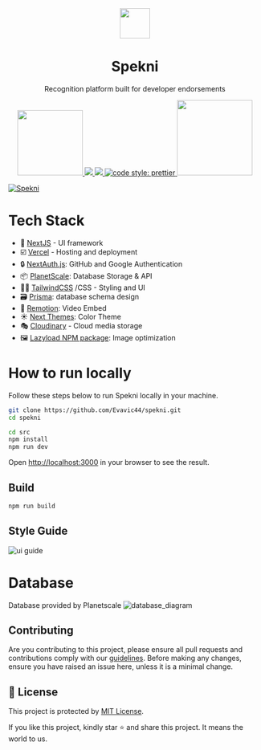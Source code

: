 <div align="center">
<a href="https://spekni.netlify.app"><img src="https://user-images.githubusercontent.com/62628408/180232284-6f172c0b-6b34-4189-819d-4d270424003f.svg" width="60px"></a>
</div>

<div align="center">
<h1>Spekni</h1>
<p>Recognition platform built for developer endorsements</p>
</div>

<p align="center">
<a href="https://vercel.com/evavic44/spekni/4g6cAgSJ2JQcGxpwQew77Ny9jDdC">
  <img src="https://user-images.githubusercontent.com/62628408/178318439-dd015ff3-5ebd-43d8-a84f-6f6d4876a5b0.svg" width="130px">
</a>

<a href="https://prisma.io/">
    <img src="https://img.shields.io/badge/Prisma-3982CE?style=for-the-badge&logo=Prisma&logoColor=white">
</a>

<a href="https://prettier.io/">
    <img src="https://img.shields.io/badge/prettier-1A2C34?style=for-the-badge&logo=prettier&logoColor=F7BA3E">
</a>
    
<a href="https://hashnode.com">
<img alt="code style: prettier" src="https://img.shields.io/badge/Hashnode-2962FF?style=for-the-badge&logo=hashnode&logoColor=white">
</a>

<a href="https://vercel.com/evavic44/spekni/4g6cAgSJ2JQcGxpwQew77Ny9jDdC">
    <img src="https://user-images.githubusercontent.com/62628408/178316423-5dc0c0bb-2ebb-4c7f-9635-164a324d4897.svg" width="150px">
</a>      
</p>

<a href="https://spekni.com">
<img src="https://user-images.githubusercontent.com/62628408/180232616-d2ab3cba-e5f8-4b2d-bfa0-8b2b12059f23.png" alt="Spekni">
</a>

# Tech Stack

- 🎯 [NextJS](https://nextjs.org) - UI framework
- ☑️ [Vercel](https://vercel.com) - Hosting and deployment
- 🔒 [NextAuth.js](https://nextauth.io): GitHub and Google Authentication
- 📦 [PlanetScale](https://planetscale.io): Database Storage & API
- 💅🏽 [TailwindCSS](https://tailwindcss.com) /CSS - Styling and UI
- 🗃️ [Prisma](https://prism.io): database schema design
- 🎥 [Remotion](https://www.remotion.dev/): Video Embed
- ☀️ [Next Themes](https://github.com/pacocoursey/next-themes): Color Theme
- 🎭 [Cloudinary](https://cloudinary.com) - Cloud media storage
- 🖼️ [Lazyload NPM package](https://lazyload.com): Image optimization

# How to run locally
Follow these steps below to run Spekni locally in your machine.

```bash
git clone https://github.com/Evavic44/spekni.git
cd spekni

cd src
npm install
npm run dev
```

Open [http://localhost:3000](http://localhost:3000) in your browser to see the result.

## Build

```bash
npm run build
```

## Style Guide
![ui guide](https://user-images.githubusercontent.com/62628408/182064851-e98f5a69-f4d6-4884-acd2-312897446f02.png)

# Database
Database provided by Planetscale 
![database_diagram](https://user-images.githubusercontent.com/62628408/182067005-07140cce-bc30-4b84-9ef3-8bd5c28be8a8.png)

## Contributing

Are you contributing to this project, please ensure all pull requests and contributions comply with our <a href="https://github.com/Evavic44/spekni/blob/main/CONTRIBUTING.md">guidelines</a>. Before making any changes, ensure you have raised an issue here, unless it is a minimal change.

## 🔐 License

This project is protected by <a href="https://github.com/Evavic44/spekni/blob/main/LICENSE">MIT License</a>.

If you like this project, kindly star ⭐ and share this project. It means the world to us.

